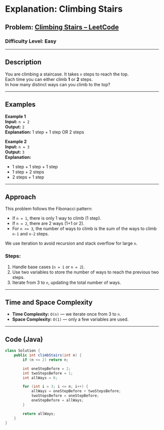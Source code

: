 
# **Explanation: Climbing Stairs**

## **Problem:** [Climbing Stairs – LeetCode](https://leetcode.com/problems/climbing-stairs/)

### **Difficulty Level:** Easy

---

## **Description**  
You are climbing a staircase. It takes `n` steps to reach the top.  
Each time you can either climb **1** or **2** steps.  
In how many distinct ways can you climb to the top?

---

## **Examples**

**Example 1**  
**Input:** `n = 2`  
**Output:** `2`  
**Explanation:** 1 step + 1 step OR 2 steps

**Example 2**  
**Input:** `n = 3`  
**Output:** `3`  
**Explanation:**  
- 1 step + 1 step + 1 step  
- 1 step + 2 steps  
- 2 steps + 1 step

---

## **Approach**

This problem follows the Fibonacci pattern:

- If `n = 1`, there is only 1 way to climb (1 step).  
- If `n = 2`, there are 2 ways (1+1 or 2).  
- For `n >= 3`, the number of ways to climb is the sum of the ways to climb `n-1` and `n-2` steps.

We use iteration to avoid recursion and stack overflow for large `n`.

### **Steps**:

1. Handle base cases (`n = 1` or `n = 2`).
2. Use two variables to store the number of ways to reach the previous two steps.
3. Iterate from 3 to `n`, updating the total number of ways.

---

## **Time and Space Complexity**

- **Time Complexity:** `O(n)` — we iterate once from 3 to `n`.
- **Space Complexity:** `O(1)` — only a few variables are used.

---

## **Code (Java)**

```java
class Solution {
    public int climbStairs(int n) {
        if (n <= 2) return n;

        int oneStepBefore = 2; 
        int twoStepsBefore = 1; 
        int allWays = 0;

        for (int i = 3; i <= n; i++) {
            allWays = oneStepBefore + twoStepsBefore;
            twoStepsBefore = oneStepBefore;
            oneStepBefore = allWays;
        }

        return allWays;
    }
}
